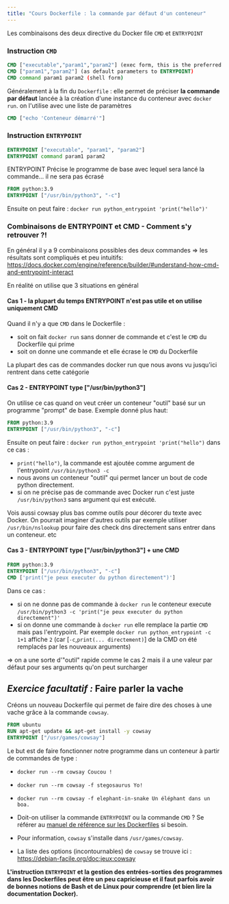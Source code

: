 ```yaml
---
title: "Cours Dockerfile : la commande par défaut d'un conteneur"
---
```


<!-- ## Objectifs pédagogiques

  - Savoir lancer un process dans un container Docker
  - Savoir utiliser les commandes CMD, ENTRYPOINT
   -->
<!-- --- -->

Les combinaisons des deux directive du Docker file `CMD` et `ENTRYPOINT`

### Instruction `CMD`

```dockerfile
CMD ["executable","param1","param2"] (exec form, this is the preferred form)
CMD ["param1","param2"] (as default parameters to ENTRYPOINT)
CMD command param1 param2 (shell form)
```

Généralement à la fin du `Dockerfile` : elle permet de préciser **la commande par défaut** lancée à la création d'une instance du conteneur avec `docker run`. on l'utilise avec une liste de paramètres

```Dockerfile
CMD ["echo 'Conteneur démarré'"]
```

<!-- --- -->

### Instruction `ENTRYPOINT`

```dockerfile
ENTRYPOINT ["executable", "param1", "param2"]
ENTRYPOINT command param1 param2
```

ENTRYPOINT Précise le programme de base avec lequel sera lancé la commande... il ne sera pas écrasé

```Dockerfile
FROM python:3.9
ENTRYPOINT ["/usr/bin/python3", "-c"]
```

Ensuite on peut faire : `docker run python_entrypoint 'print("hello")'`


### Combinaisons de ENTRYP0INT et CMD - Comment s'y retrouver ?!

En général il y a 9 combinaisons possibles des deux commandes => les résultats sont compliqués et peu intuitifs: https://docs.docker.com/engine/reference/builder/#understand-how-cmd-and-entrypoint-interact

En réalité on utilise que 3 situations en général

#### Cas 1 - la plupart du temps ENTRYPOINT n'est pas utile et on utilise uniquement CMD

Quand il n'y a que `CMD` dans le Dockerfile :
- soit on fait `docker run` sans donner de commande et c'est le `CMD` du Dockerfile qui prime
- soit on donne une commande et elle écrase le `CMD` du Dockerfile

La plupart des cas de commandes docker run que nous avons vu jusqu'ici rentrent dans cette catégorie

<!-- --- -->

#### Cas 2 - ENTRYPOINT type ["/usr/bin/python3"]

On utilise ce cas quand on veut créer un conteneur "outil" basé sur un programme "prompt" de base. Exemple donné plus haut:

```Dockerfile
FROM python:3.9
ENTRYPOINT ["/usr/bin/python3", "-c"]
```

Ensuite on peut faire : `docker run python_entrypoint 'print("hello")` dans ce cas :
- `print("hello")`, la commande est ajoutée comme argument de l'entrypoint `/usr/bin/python3 -c`
- nous avons un conteneur "outil" qui permet lancer un bout de code python directement.
- si on ne précise pas de commande avec Docker run c'est juste `/usr/bin/python3` sans argument qui est exécuté.

Vois aussi cowsay plus bas comme outils pour décorer du texte avec Docker. On pourrait imaginer d'autres outils par exemple utiliser `/usr/bin/nslookup` pour faire des check dns directement sans entrer dans un conteneur. etc

<!-- --- -->

#### Cas 3 - ENTRYPOINT type ["/usr/bin/python3"] + une CMD

```Dockerfile
FROM python:3.9
ENTRYPOINT ["/usr/bin/python3", "-c"]
CMD ['print("je peux executer du python directement")']
```

Dans ce cas :
- si on ne donne pas de commande à `docker run` le conteneur execute `/usr/bin/python3 -c 'print("je peux executer du python directement")'`
- si on donne une commande à `docker run` elle remplace la partie `CMD` mais pas l'entrypoint. Par exemple `docker run python_entrypoint -c 1+1` affiche `2` (car [`-c`,`print(... directement)`] de la CMD on été remplacés par les nouveaux arguments)

=> on a une sorte d'"outil" rapide comme le cas 2 mais il a une valeur par défaut pour ses arguments qu'on peut surcharger

<!-- --- -->

## _Exercice facultatif :_ Faire parler la vache

Créons un nouveau Dockerfile qui permet de faire dire des choses à une vache grâce à la commande `cowsay`.

```Dockerfile
FROM ubuntu
RUN apt-get update && apt-get install -y cowsay
ENTRYPOINT ["/usr/games/cowsay"]
```

Le but est de faire fonctionner notre programme dans un conteneur à partir de commandes de type :

- `docker run --rm cowsay Coucou !`
- `docker run --rm cowsay -f stegosaurus Yo!`
- `docker run --rm cowsay -f elephant-in-snake Un éléphant dans un boa.`

- Doit-on utiliser la commande `ENTRYPOINT` ou la commande `CMD` ? Se référer au [manuel de référence sur les Dockerfiles](https://docs.docker.com/engine/reference/builder/) si besoin.
- Pour information, `cowsay` s'installe dans `/usr/games/cowsay`.
- La liste des options (incontournables) de `cowsay` se trouve ici : <https://debian-facile.org/doc:jeux:cowsay>


**L'instruction `ENTRYPOINT` et la gestion des entrées-sorties des programmes dans les Dockerfiles peut être un peu capricieuse et il faut parfois avoir de bonnes notions de Bash et de Linux pour comprendre (et bien lire la documentation Docker).**
